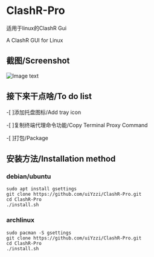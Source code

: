 # ClashR-Pro
适用于linux的ClashR Gui

A ClashR GUI for Linux

## 截图/Screenshot
![Image text](https://raw.githubusercontent.com/uiYzzi/ClashR-Pro/master/screenshot/1.png)
## 接下来干点啥/To do list
-[  ]添加托盘图标/Add tray icon

-[  ]复制终端代理命令功能/Copy Terminal Proxy Command

-[  ]打包/Package
## 安装方法/Installation method
### debian/ubuntu
    sudo apt install gsettings
    git clone https://github.com/uiYzzi/ClashR-Pro.git
    cd ClashR-Pro
    ./install.sh
### archlinux
    sudo pacman -S gsettings
    git clone https://github.com/uiYzzi/ClashR-Pro.git
    cd ClashR-Pro
    ./install.sh
